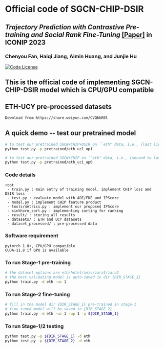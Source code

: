 # Official code of SGCN-CHIP-DSIR 
## _Trajectory Prediction with Contrastive Pre-training and Social Rank Fine-Tuning_ [[Paper]](https://link.springer.com/chapter/10.1007/978-981-99-8141-0_40) in ICONIP 2023
### Chenyou Fan, Haiqi Jiang, Aimin Huang, and Junjie Hu
[![Code License](https://img.shields.io/badge/Code%20License-Apache_2.0-green.svg)](./LICENSE.txt) 

## This is the official code of implementing SGCN-CHIP-DSIR model which is CPU/GPU compatible


## ETH-UCY pre-processed datasets
```sh
Download from https://share.weiyun.com/CVQhbRBl
```

## A quick demo -- test our pretrained model


```sh
# to test our pretrained SGCN+CHIP+DSIR on ``eth" data, i.e., (last line) (first column) of Table 1 and Table 2
python test.py -p pretrained/eth_uc1_up1

# to test our pretrained SGCN+CHIP on ``eth" data, i.e., (second to last line) (first column) of Table 1 and Table 2
python test.py -p pretrained/eth_uc1_up0
```


### Code details
```
root
 - train.py : main entry of training model, implement CHIP loss and DSIR loss
 - test.py : evaluate model with ADE/FDE and IPScore
 - model.py : implement CHIP feature product
 - tools/metrics.py : implement our proposed IPScore
 - sinkhorn_sort.py : implementing sorting for ranking
 - result/ : storing all results
 - datasets/ : ETH and UCY datasets
 - dataset_processed/ : pre-processed data
```


### Software requirement
```
pytorch 1.8+, CPU/GPU compatible
CUDA-11.8 if GPU is available
```


### To run Stage-1 pre-training
```sh
# the dataset options are eth/hotel/univ/zara1/zara2
# the best validating model is auto-saved in dir {DIR_STAGE_1}
python train.py -d eth -uc 1
```


### To run Stage-2 fine-tuning
```sh
# fill in the model dir {DIR_STAGE_1} pre-trained in stage-1
# fine-tuned model will be saved in {DIR_STAGE_2}
python train.py -d eth -uc 1 -up 1 -p ${DIR_STAGE_1}
```

### To run Stage-1/2 testing
```sh
python test.py -p ${DIR_STAGE_1} -d eth
python test.py -p ${DIR_STAGE_2} -d eth
```



